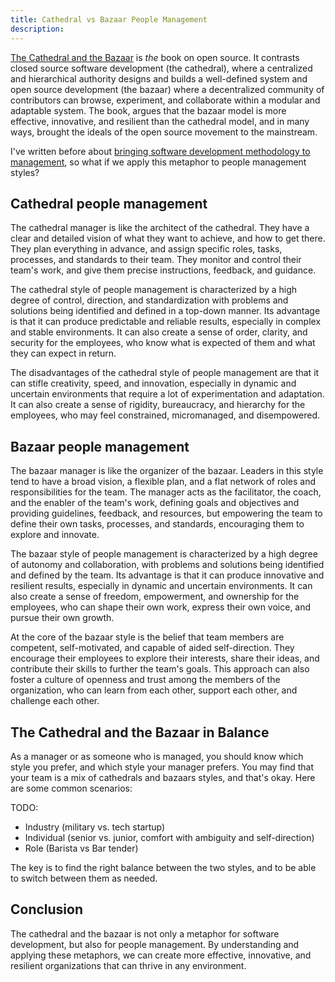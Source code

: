 ```yaml
---
title: Cathedral vs Bazaar People Management
description:
---
```


[The Cathedral and the Bazaar](https://www.amazon.com/gp/product/B0026OR3LM/?tag=benbalter07-20) is _the_ book on open source. It contrasts closed source software development (the cathedral), where a centralized and hierarchical authority designs and builds a well-defined system and open source development (the bazaar) where a decentralized community of contributors can browse, experiment, and collaborate within a modular and adaptable system. The book, argues that the bazaar model is more effective, innovative, and resilient than the cathedral model, and in many ways, brought the ideals of the open source movement to the mainstream.

I've written before about [bringing software development methodology to management](https://ben.balter.com/2023/01/10/manage-like-an-engineer/), so what if we apply this metaphor to people management styles?

## Cathedral people management

The cathedral manager is like the architect of the cathedral. They have a clear and detailed vision of what they want to achieve, and how to get there. They plan everything in advance, and assign specific roles, tasks, processes, and standards to their team. They monitor and control their team's work, and give them precise instructions, feedback, and guidance.

The cathedral style of people management is characterized by a high degree of control, direction, and standardization with problems and solutions being identified and defined in a top-down manner. Its advantage is that it can produce predictable and reliable results, especially in complex and stable environments. It can also create a sense of order, clarity, and security for the employees, who know what is expected of them and what they can expect in return.

The disadvantages of the cathedral style of people management are that it can stifle creativity, speed, and innovation, especially in dynamic and uncertain environments that require a lot of experimentation and adaptation. It can also create a sense of rigidity, bureaucracy, and hierarchy for the employees, who may feel constrained, micromanaged, and disempowered.

## Bazaar people management

The bazaar manager is like the organizer of the bazaar. Leaders in this style tend to have a broad vision, a flexible plan, and a flat network of roles and responsibilities for the team. The manager acts as the facilitator, the coach, and the enabler of the team's work, defining goals and objectives and providing guidelines, feedback, and resources, but empowering the team to define their own tasks, processes, and standards, encouraging them to explore and innovate.

The bazaar style of people management is characterized by a high degree of autonomy and collaboration, with problems and solutions being identified and defined by the team. Its advantage is that it can produce innovative and resilient results, especially in dynamic and uncertain environments. It can also create a sense of freedom, empowerment, and ownership for the employees, who can shape their own work, express their own voice, and pursue their own growth. 

At the core of the bazaar style is the belief that team members are competent, self-motivated, and capable of aided self-direction. They encourage their employees to explore their interests, share their ideas, and contribute their skills to further the team's goals. This approach can also foster a culture of openness and trust among the members of the organization, who can learn from each other, support each other, and challenge each other.

## The Cathedral and the Bazaar in Balance

As a manager or as someone who is managed, you should know which style you prefer, and which style your manager prefers. You may find that your team is a mix of cathedrals and bazaars styles, and that's okay. Here are some common scenarios:

TODO: 

* Industry (military vs. tech startup)
* Individual (senior vs. junior, comfort with ambiguity and self-direction)
* Role (Barista vs Bar tender)

The key is to find the right balance between the two styles, and to be able to switch between them as needed.

## Conclusion

The cathedral and the bazaar is not only a metaphor for software development, but also for people management. By understanding and applying these metaphors, we can create more effective, innovative, and resilient organizations that can thrive in any environment.